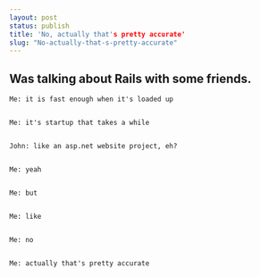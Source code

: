 ```yaml
---
layout: post
status: publish
title: 'No, actually that's pretty accurate'
slug: "No-actually-that-s-pretty-accurate"
---
```


## Was talking about Rails with some friends. 

    Me: it is fast enough when it's loaded up


    Me: it's startup that takes a while


    John: like an asp.net website project, eh?


    Me: yeah


    Me: but


    Me: like


    Me: no


    Me: actually that's pretty accurate


